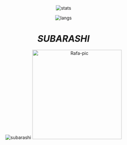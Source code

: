 
##

<div align="center">
  
![stats](https://github-readme-stats.vercel.app/api?username=rafaelbarna&count_private=true&show_icons=true&theme=chartreuse-dark)
  
</div>
 
<div align="center">
  
![langs](https://github-readme-stats.vercel.app/api/top-langs/?username=rafaelbarna&layout=compact&theme=chartreuse-dark)
  
</div>
  
<div align="center">
  
<h1><i>SUBARASHI</i></h1>
  
<img alt="subarashi" src="https://cdn.discordapp.com/attachments/724145082579812375/950496209737502720/2.gif" data-canonical-src="https://cdn.discordapp.com/attachments/724145082579812375/950496209737502720/2.gif" style="max-width: 100%;">
  
<img alt="Rafa-pic" height="281" src="https://cdn.discordapp.com/attachments/724145082579812375/950491741100834816/ezgif.com-gif-maker.gif" data-canonical-src="https://cdn.discordapp.com/attachments/724145082579812375/950491741100834816/ezgif.com-gif-maker.gif" style="max-width: 100%;">

</div>
